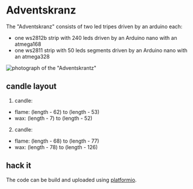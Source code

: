 # Adventskranz
The "Adventskranz" consists of two led tripes driven by an arduino each:

* one ws2812b strip with 240 leds driven by an Arduino nano with an atmega168
* one ws2811 strip with 50 leds segments driven by an Arduino nano with an atmega328

![photograph of the "Adventskrantz"](TODO://take/picture/and/insert/it/here)

## candle layout
1. candle:
  - flame: (length - 62) to (length - 53)
  - wax: (length - 7) to (length - 52)


2. candle:
  - flame: (length - 68) to (length - 77)
  - wax: (length - 78) to (length - 126)

## hack it
The code can be build and uploaded using [platformio](http://platformio.org/).

